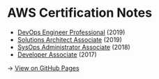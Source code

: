 # AWS Certification Notes

* [DevOps Engineer Professional](devops-engineer-professional.md) (2019)
* [Solutions Architect Associate](solutions-architect-associate.md) (2019)
* [SysOps Administrator Associate](sysops-administrator-associate.md) (2018)
* [Developer Associate](developer-associate.md) (2017)

-> [View on GitHub Pages](https://jangroth.github.io/aws-certification-notes/)
